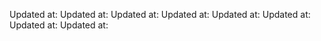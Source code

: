 Updated at: 
Updated at: 
Updated at: 
Updated at: 
Updated at: 
Updated at: 
Updated at: 
Updated at: 
